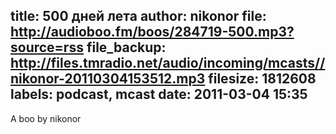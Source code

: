 title: 500 дней лета
author: nikonor
file: http://audioboo.fm/boos/284719-500.mp3?source=rss
file_backup: http://files.tmradio.net/audio/incoming/mcasts//nikonor-20110304153512.mp3
filesize: 1812608
labels: podcast, mcast
date: 2011-03-04 15:35
---
A boo by nikonor